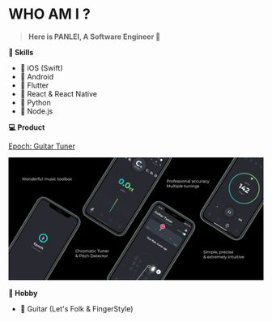 # WHO AM I ?

>**Here is PANLEI, A Software Engineer 👋**

**🧰 Skills**

- 🍎 iOS (Swift)
- 🍭 Android
- 🦋 Flutter
- 🧊 React & React Native
- 🐍 Python
- 🥗 Node.js

**💻 Product**

[Epoch: Guitar Tuner](https://epochpro.app/)

![Epoch](https://github.com/Panl/Panl/blob/master/epoch_banner.png)


**🎹 Hobby**

- 🎸 Guitar (Let's Folk & FingerStyle)
